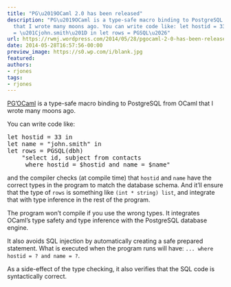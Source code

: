 ```yaml
---
title: "PG\u2019OCaml 2.0 has been released"
description: "PG\u2019OCaml is a type-safe macro binding to PostgreSQL from OCaml
  that I wrote many moons ago. You can write code like: let hostid = 33 in let name
  = \u201Cjohn.smith\u201D in let rows = PGSQL\u2026"
url: https://rwmj.wordpress.com/2014/05/28/pgocaml-2-0-has-been-released/
date: 2014-05-28T16:57:56-00:00
preview_image: https://s0.wp.com/i/blank.jpg
featured:
authors:
- rjones
tags:
- rjones
---
```


<p><a href="http://pgocaml.forge.ocamlcore.org/">PG&rsquo;OCaml</a> is a type-safe macro binding to PostgreSQL from OCaml that I wrote many moons ago.</p>
<p>You can write code like:</p>
<pre>
let hostid = 33 in
let name = &quot;john.smith&quot; in
let rows = PGSQL(dbh)
    &quot;select id, subject from contacts
     where hostid = $hostid and name = $name&quot;
</pre>
<p>and the compiler checks (at compile time) that <code>hostid</code> and <code>name</code> have the correct types in the program to match the database schema.  And it&rsquo;ll ensure that the type of <code>rows</code> is something like <code>(int * string) list</code>, and integrate that with type inference in the rest of the program.</p>
<p>The program won&rsquo;t compile if you use the wrong types.  It integrates OCaml&rsquo;s type safety and type inference with the PostgreSQL database engine.</p>
<p>It also avoids SQL injection by automatically creating a safe prepared statement.  What is executed when the program runs will have: <code>... where hostid = ? and name = ?</code>.</p>
<p>As a side-effect of the type checking, it also verifies that the SQL code is syntactically correct.</p>


